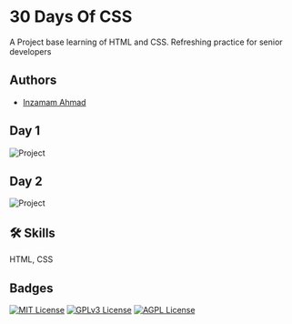 # 30 Days Of CSS

A Project base learning of HTML and CSS. Refreshing practice for senior developers

## Authors

- [Inzamam Ahmad](https://www.github.com/inzamamahmad3)

## Day 1

![Project](https://media.licdn.com/dms/image/C4D22AQF7SaOhA8y4TA/feedshare-shrink_1280/0/1672760547814?e=1675900800&v=beta&t=Vdo7cM92Exy0h3wvr_gIlCKME814Hl4GwuzB_SXWzWQ)

## Day 2

![Project](https://media.licdn.com/dms/image/C4D22AQF1kYUUKRFpTQ/feedshare-shrink_800/0/1672823224226?e=1675900800&v=beta&t=KEn4xN96y2pXNYxqiDBdf3GJvwqjDBsM9bNmyJMiMRg)

## 🛠 Skills

HTML, CSS

## Badges

[![MIT License](https://img.shields.io/badge/License-MIT-green.svg)](https://choosealicense.com/licenses/mit/)
[![GPLv3 License](https://img.shields.io/badge/License-GPL%20v3-yellow.svg)](https://opensource.org/licenses/)
[![AGPL License](https://img.shields.io/badge/license-AGPL-blue.svg)](http://www.gnu.org/licenses/agpl-3.0)
